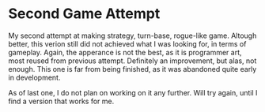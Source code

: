 # Second Game Attempt
 My second attempt at making strategy, turn-base, rogue-like game.
 Altough better, this verion still did not achieved what I was looking for, in terms of gameplay.
 Again, the apperance is not the best, as it is programmer art, most reused from previous attempt.
 Definitely an improvement, but alas, not enough.
 This one is far from being finished, as it was abandoned quite early in development.

 As of last one, I do not plan on working on it any further. Will try again, until I find a version that works for me.
